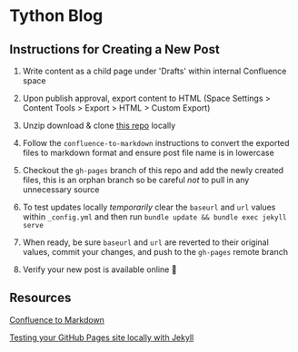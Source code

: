 # Tython Blog

## Instructions for Creating a New Post

1. Write content as a child page under 'Drafts' within internal Confluence space

2. Upon publish approval, export content to HTML (Space Settings > Content Tools > Export > HTML > Custom Export)

3. Unzip download & clone [this repo](https://github.com/tythonco/confluence-to-markdown) locally

4. Follow the `confluence-to-markdown` instructions to convert the exported files to markdown format and ensure post file name is in lowercase

5. Checkout the `gh-pages` branch of this repo and add the newly created files, this is an orphan branch so be careful *not* to pull in any unnecessary source

6. To test updates locally *temporarily* clear the `baseurl` and `url` values within `_config.yml` and then run `bundle update && bundle exec jekyll serve`

7. When ready, be sure `baseurl` and `url` are reverted to their original values, commit your changes, and push to the `gh-pages` remote branch

8. Verify your new post is available online :tada:

## Resources

[Confluence to Markdown](https://github.com/tythonco/confluence-to-markdown)

[Testing your GitHub Pages site locally with Jekyll](https://docs.github.com/en/github/working-with-github-pages/testing-your-github-pages-site-locally-with-jekyll)